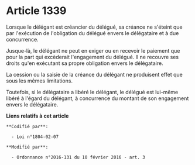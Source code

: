 # Article 1339

Lorsque le délégant est créancier du délégué, sa créance ne s'éteint que par l'exécution de l'obligation du délégué envers le
délégataire et à due concurrence. 

Jusque-là, le délégant ne peut en exiger ou en recevoir le paiement que pour la part qui excèderait l'engagement du délégué.
Il ne recouvre ses droits qu'en exécutant sa propre obligation envers le délégataire. 

La cession ou la saisie de la créance du délégant ne produisent effet que sous les mêmes limitations. 

Toutefois, si le délégataire a libéré le délégant, le délégué est lui-même libéré à l'égard du délégant, à concurrence du
montant de son engagement envers le délégataire.

**Liens relatifs à cet article**

	**Codifié par**:

	  - Loi n°1804-02-07

	**Modifié par**:

	  - Ordonnance n°2016-131 du 10 février 2016 - art. 3

